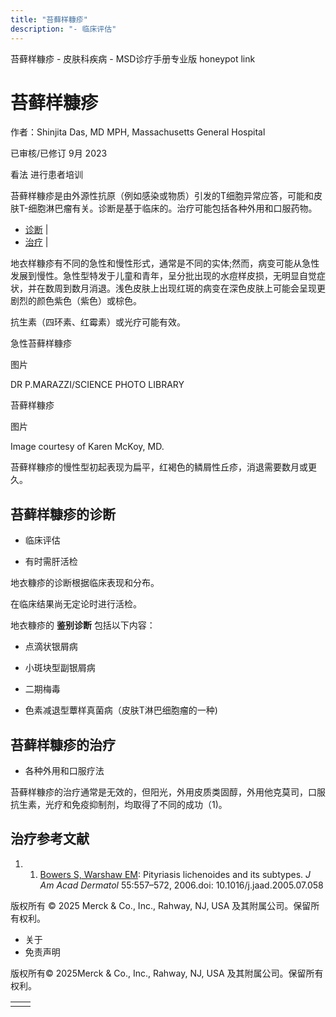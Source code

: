 ```yaml
---
title: "苔藓样糠疹"
description: "- 临床评估"
---
```


﻿苔藓样糠疹 \- 皮肤科疾病 \- MSD诊疗手册专业版 honeypot link

# 苔藓样糠疹

作者：Shinjita Das, MD MPH, Massachusetts General Hospital

已审核/已修订 9月 2023

看法 进行患者培训

苔藓样糠疹是由外源性抗原（例如感染或物质）引发的T细胞异常应答，可能和皮肤T-细胞淋巴瘤有关。诊断是基于临床的。治疗可能包括各种外用和口服药物。

- [诊断](#诊断_v39823120_zh) \|
- [治疗](#治疗_v28603314_zh) \|

地衣样糠疹有不同的急性和慢性形式，通常是不同的实体;然而，病变可能从急性发展到慢性。急性型特发于儿童和青年，呈分批出现的水痘样皮损，无明显自觉症状，并在数周到数月消退。浅色皮肤上出现红斑的病变在深色皮肤上可能会呈现更剧烈的颜色紫色（紫色）或棕色。

抗生素（四环素、红霉素）或光疗可能有效。

急性苔藓样糠疹



图片

DR P.MARAZZI/SCIENCE PHOTO LIBRARY

苔藓样糠疹



图片

Image courtesy of Karen McKoy, MD.

苔藓样糠疹的慢性型初起表现为扁平，红褐色的鳞屑性丘疹，消退需要数月或更久。

## 苔藓样糠疹的诊断

- 临床评估

- 有时需肝活检


地衣糠疹的诊断根据临床表现和分布。

在临床结果尚无定论时进行活检。

地衣糠疹的 **鉴别诊断** 包括以下内容：

- 点滴状银屑病

- 小斑块型副银屑病

- 二期梅毒

- 色素减退型蕈样真菌病（皮肤T淋巴细胞瘤的一种)


## 苔藓样糠疹的治疗

- 各种外用和口服疗法


苔藓样糠疹的治疗通常是无效的，但阳光，外用皮质类固醇，外用他克莫司，口服抗生素，光疗和免疫抑制剂，均取得了不同的成功（1)。

## 治疗参考文献

1. 1. [Bowers S, Warshaw EM](https://www.ncbi.nlm.nih.gov/pubmed/17010734): Pityriasis lichenoides and its subtypes. _J Am Acad Dermatol_ 55:557–572, 2006.doi: 10.1016/j.jaad.2005.07.058




版权所有 © 2025
Merck & Co., Inc., Rahway, NJ, USA 及其附属公司。保留所有权利。

- 关于
- 免责声明

版权所有© 2025Merck & Co., Inc., Rahway, NJ, USA 及其附属公司。保留所有权利。

|     |     |
| --- | --- |
|  |  |